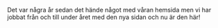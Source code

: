 <!--
.. title: Ny hemsida 2017
.. slug: ny-hemsida
.. date: 2017-08-25 09:55:00 CEST
.. tags: www
.. description:
.. category: 2017
.. author: nsg
-->

Det var några år sedan det hände något med våran hemsida men vi har jobbat
från och till under året med den nya sidan och nu är den här!
